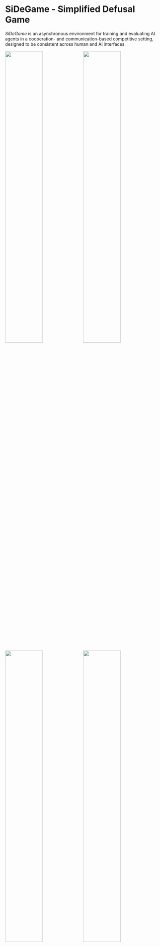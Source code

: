 # SiDeGame - Simplified Defusal Game

*SiDeGame* is an asynchronous environment for training and evaluating AI agents
in a cooperation- and communication-based competitive setting, designed to be
consistent across human and AI interfaces.

<p float="center">
  <img src="user_data/screenshot_000.png" width="49%" />
  <img src="user_data/screenshot_001.png" width="49%" /> 
</p>

<p float="center">
  <img src="user_data/screenshot_002.png" width="49%" />
  <img src="user_data/screenshot_003.png" width="49%" /> 
</p>


## Disclaimer

*SiDeGame* is inspired by
[Counter-Strike: Global Offensive](https://store.steampowered.com/app/730/CounterStrike_Global_Offensive/).

Due to technical limitations of distributed AI training processes,
particularly the restriction of environment simulations to CPU,
*SiDeGame* was created as a kind of a 2D imitation,
but aiming to preserve many of the original characteristics,
resulting in a pseudo-FPS experience with top-down view.

The game rules and balancing values were either obtained through various
sources on the internet, approximated through experimentation, or otherwise changed.
Note that many aspects of the game do not translate well to a 2D setting.
Most obviously, the loss of verticality limits the map pool
and how the world can be perceived.

Some assets from CSGO were retained. For example, an old radar image of `de_cache`
was modified and repurposed as a base for the in-game world, while a subset of
original game sounds was either copied or slightly modified. Additionally,
the positional audio implementation relies on data from
[The FABIAN head-related transfer function data base](http://dx.doi.org/10.14279/depositonce-5718.5).
All other assets, such as icons, sprites, the HUD, etc. were made by me.

Unless explicitly referenced in specific docstrings or notes in development notebooks,
the code is of my own making. Systems, such as positional audio or multiplayer networking,
were based on comments or documents written by Valve or members of online communities,
but did not build on any specific code.


## Installation

Start by downloading or cloning this repository.

If you already have `python` on your system, the packages listed in
`requirements.txt` should have their dependencies met or handled during setup,
but `pysdl2` and `pyaudio` might need some prior attention.


### Dependencies of dependencies

On Linux, you may need to execute the following:

```bash
sudo apt install libsdl2-dev libsdl2-2.0-0
sudo apt install portaudio19-dev
```

Should `pyaudio` fail to install on Windows, you could try installing it from a
[wheel](https://www.lfd.uci.edu/~gohlke/pythonlibs/#pyaudio).
If suggested by the error message, you might also need to install the
[Visual C++ build tools](https://visualstudio.microsoft.com/visual-cpp-build-tools/)
or [Visual C++ redistributables](https://support.microsoft.com/en-us/topic/the-latest-supported-visual-c-downloads-2647da03-1eea-4433-9aff-95f26a218cc0).

See the project descriptions of [pysdl2](https://pypi.org/project/PySDL2/)
and [pyaudio](https://people.csail.mit.edu/hubert/pyaudio/) for more details.


### `sdglib`

Note that `sidegame` relies on a small extension of its own.
In `sidegame/ext`, you can find multiple binary files:
- `sdglib37.pyd` (Windows)
- `sdglib39.pyd` (Windows)
- `sdglib37.so` (Linux)

These pre-built binaries are reflective of the platforms and versions of `python`
on which `sidegame` was developed and tested. If you are using a different
combination, source files `lib.rs` and `Cargo.toml` are also provided to allow
you to compile `sdglib` yourself by following the instructions for
[building Rust packages](https://doc.rust-lang.org/cargo/commands/cargo-build.html)
and [building with PyO3](https://pyo3.rs/v0.13.2/building_and_distribution.html).

Determine or build the appropriate binary file and rename it to
`sdglib.pyd` (Windows) or `sdglib.so` (Linux).


### Editable install

Afterwards, `sidegame` can be installed (in editable/development mode)
from the `sidegame-py` directory with:

```bash
pip install -e .
```

More streamlined methods of installation may be made available in the future,
e.g. in the form of wheels and/or a PyPI distribution.


## Running

### Human user interface

Assuming that `sidegame-py` is the current working directory,
run this command to establish a game session:

```bash
python run_server.py
```

To connect to it and play, clients should be run from separate terminal tabs/windows
or remote machines (if the network configuration allows it) with the following:

```bash
python run_client.py
```

The matchmaking server and replay client can be launched similarly. Note that
the latter does not require a server to bind to, but rather a pre-recorded
demo (network message history).


#### Parameter configuration

There are multiple ways to override default launch parameters.
The order of priority is as follows:
1. In-terminal argument specification
2. Selected or default sub-configuration in `user_data/config.json`
3. Defaults of the parser in `name-of-script.py`

Editing or adding a sub-configuration to `config.json` should be the most
convenient way to simplify repeated launches in customised settings.
In any case, you can execute `python name-of-script.py --help`
for details on optional arguments.


#### Controls and in-game commands

The controls adhere to the following scheme:

![controls](controls.png)

As a basic measure of organisation, clients are assigned a role, which
determines their privileges, i.e. available in-game commands in a session.
Additionally, there are some local commands, which do not interact with the
server and can be used freely.

0. Local commands:
    - `mouse`: Toggle whether the system mouse cursor is hidden and restricted to the window.
    - `stats`: Print out the summary of statistics if stat tracking is turned on.
    - `exit`: End (own) client process.

1. Spectator commands:
    - `set role ABCDEFGH`: Set role corresponding to an 8-character (hex) key.
    - `set name ABCD`: Change name to a 4-character string (of select characters).

2. Player commands:
    - `set team B`: Move yourself to team (group) `B`, i.e. `T`, `CT`, or `S`.
    - `ping`: Print out the round-trip latencies of all active players in the match.

3. Admin commands:
    - `set team A B`: Move client with ID `A` to team (group) `B`.
    - `start`: Start the match.
    - `stop`: Stop the match.
    - `quit`: End the session, and both server and each connected client process along with it.
    - `dev mode`: Enable buying of items regardless of money, match phase, or distance to the spawn point,
    and prevent incoming damage from affecting health points.
    - `max money`: Set money to its cap value.
    - `rundown`: Run down the timer for the buy or main (plant) phase.


### AI actor interface

Actor implementations can inherit from the `sidegame.game.client.base::SDGLiveClientBase`
class and facilitate interaction with a pre-trained model, remote inference or
optimisation servers, etc.

Examples can be viewed in the form of `sdgai.actor::SDGSimpleActor` and
`sdgai.actor::SDGRemoteActor`. They can be used with `models/pcnet-sl.pth`,
a model trained with imitation learning via `run_supervised.py`,
although highly overfitted and not very useful in practice.


### Notes on performance

At its base resolution (`256x144`), `sidegame` should be able to be rendered
at hundreds of FPS (on average - drops can still occur), which should
make it light enough to not be a bottleneck in distributed AI training processes
(network and device synchronisation should probably play a larger role).

For human interfaces, it is expected to be upscaled to higher resolutions, where
FPS is effectively limited by the argument `render_scale`. For example, scale
`4` corresponds to a resolution of `1024x576`, which should run with steady
120FPS, and scale `5` (`1280x720`) with upwards of 60FPS, while scale `6.25`
(`1600x900`) may already drop to 50FPS and below (with target tick rate of `60`).

This is caused by increased demand on the CPU to copy the original (`256x144`)
rendered frame into the pixels of a larger window to be displayed. Therefore,
these performance numbers will vary and depend on the capabilities (and active
load) of your CPU.

Additionally, going above 144FPS is not recommended, because it seems that
resources start to be taken away from the audio streaming thread in the background
(subject to Python's [GIL](https://docs.python.org/3/library/threading.html))
and sounds may become choppy. This does not have to be an issue in AI actors,
because audio processing can be explicitly stepped at the time of rendering.


### Notes on networking

Allowing clients and servers to communicate within your network may require
you to configure the Firewall settings on participating devices, set up
port forwarding, etc.


## More screenshots

<p float="center">
  <img src="user_data/screenshot_004.png" width="49%" />
  <img src="user_data/screenshot_005.png" width="49%" /> 
</p>

<p float="center">
  <img src="user_data/screenshot_006.png" width="49%" />
  <img src="user_data/screenshot_007.png" width="49%" /> 
</p>

<p float="center">
  <img src="user_data/screenshot_008.png" width="49%" />
  <img src="user_data/screenshot_009.png" width="49%" /> 
</p>

<p float="center">
  <img src="user_data/screenshot_010.png" width="49%" />
  <img src="user_data/screenshot_011.png" width="49%" /> 
</p>


## Citation

`sidegame-py` was created in the scope of my [master's thesis](https://plus.si.cobiss.net/opac7/bib/75138819) (in Slovene):

```
@article{Puc_2021,
 title={Online benchmark environment for multi-agent reinforcement learning: Master's thesis},
 author={Puc, Jernej},
 year={2021},
 url={https://repozitorij.uni-lj.si/IzpisGradiva.php?lang=eng&id=129594}}
```

A much shorter [conference paper](https://plus.si.cobiss.net/opac7/bib/86401795) is available in English:

```
@inproceedings{Puc_Sadikov_2021,
 title={SiDeGame: An Online Benchmark Environment for Multi-Agent Reinforcement Learning},
 author={Puc, Jernej and Sadikov, Aleksander},
 booktitle={Slovenian Conference on Artificial Intelligence, Proceedings of the 24th international multiconference: Information Society - IS 2021, volume A},
 publisher={Institute Jožef Stefan},
 editor={Luštrek, Mitja and Gams, Matjaž and Piltaver, Rok},
 ISBN={2630-371X},
 ISSN={2630-371X},
 year={2021},
 month={oct},
 pages={35–38},
 url={http://library.ijs.si/Stacks/Proceedings/InformationSociety/2021/IS2021_Volume_A.pdf}}
```

After a new round of updates and reinforcement learning experiments is concluded,
another paper will be forthcoming.


## Going forward

Despite a year of inactivity, the prospect of revisiting SiDeGame remains.
The following open issues will be addressed in 2023:


#### Gameplay
- Add option to create detached client nodes to spawn dummy entities.
- Add more maps by modifying the original map for different team sizes:
  1v0 (aim practice), 1v1, 2v2, 3v3, 4v4, 5v5 (existing/original).

#### Accessibility
- Use numba JIT compilation to avoid the need for precompiled custom rust extensions.

#### Optimisation
- Use numba to optimise physics, logic, and drawing wherever possible and beneficial.
- Use asyncIO to prevent client-server communication from blocking the client loop.
- Define a custom warping method to fix the graphical artifacts of visual effects.
- Perform a distance check and line-of-sight masking before drawing visual effects.

#### User interface
- GPU accelerate base frame upscaling and window rendering by converting frame arrays
  to texture objects for SDL2's renderer.
- Use asyncIO to prevent window rendering from blocking the client loop.
- Use asyncIO to avoid the need for a separate thread to write to the audio stream.
- Allow the client loop to run regardless of server connection,
  rendering the console/lobby view.

#### Networking
- Add an event to signal the server to handle intended disconnections
  immediately instead of eventually catching a timeout or related errors.
- Keep the state of unexpectedly disconnected clients and allow them to resume from it
  if they manage to reconnect.
- Implement a fused AI client-server that can run several match sessions
  in lockstep (synchronous) mode.

#### Security
- Add options for the server to update and search through a list of allowed and blocked IPs.

#### Matchmaking
- Add options for the client to update and search through a list of known server IPs.
- Add "kick player" admin command to disconnect them, clear their node,
  and place their address on a temporary blacklist.

#### Data extraction
- Add option to produce segmentation maps for every frame.

#### AI agents
- Remove current imitation learning implementation and model.
- Revise the policy and valuator model architectures.
- Revise the RL implementation for the lockstep setting and update the algorithm to PPG.
- Pretrain the visual encoder part of the model on frame-segmentation pairs.
- Add trained policy models for each stage of a curriculum of transferring agents
  from smaller to larger maps and team sizes.

#### Presentation
- Record demos of human and AI play and embed uploaded videos on the front page.
